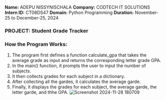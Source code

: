 **Name:** ADEPU NISSYNISCHALA
**Company:** CODTECH IT SOLUTIONS
**Intern ID:** CT08DS47
**Domain:** Python Programming
**Duration:** November-25 to December-25, 2024
### PROJECT: Student Grade Tracker
### How the Program Works:
1. The program first defines a function calculate_gpa that takes the average grade as input and returns the corresponding letter grade GPA.
2. In the main() function, it prompts the user to input the number of subjects.
3. It then collects grades for each subject in a dictionary.
4. After collecting all the gardes, it calculates the average garde.
5. Finally, it displays the grades for each subject, the average garde, the letter garde, and thhe GPA.
   ![Screenshot 2024-11-28 180709](https://github.com/user-attachments/assets/089abff2-86cf-46d2-b388-4a2e67b106ec)
